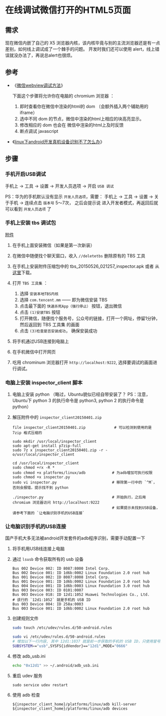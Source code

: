 
# 在线调试微信打开的HTML5页面

## 需求
现在微信内嵌了自己的 X5 浏览器内核，该内核毕竟与别的主流浏览器还是有一点差别，如何线上调试成了一个棘手的问题。
开发时我们还可以使用 alert，线上错误就没办法了，再说总alert也很烦。

## 参考
 
* 《[微信webview调试方法](http://bbs.mb.qq.com/thread-243399-1-1.html?pid=313743&fid=93)》
 
    下面这个步骤将允许你在电脑的 chromium 浏览器 ：
    1. 即时查看你在微信中渲染的html的 dom （会额外插入两个辅助用的 iframe）
    1. 选中不同 dom 的节点，微信中渲染的html上相应的块高亮显示。
    1. 修改相应的 dom 也会在 微信中渲染的html上及时反馈
    1. 断点调试 javascript

* 《[linux下android开发真机设备识别不了怎么办](http://jingyan.baidu.com/article/49711c6151ca75fa441b7c1c.html)》

## 步骤

### 手机开启USB调试

手机上 -> 工具 -> 设置 -> 开发人员选项 -> 开启 `USB 调试`

PS：华为的手机默认没有显示 `开发人员选项`，需要： 手机上 -> 工具 -> 设置 -> 关于手机 -> 连续点击 `版本号` 5～7次，
之后会提示说 进入开发者模式，再返回后就可以看到 `开发人员选项` 了


### 手机上安装 tbs 调试包

[附件](http://res.imtt.qq.com/tbs_inspect/wx_sq_webview_debug.zip)

1. 在手机上面安装微信（如果是第一次新装）
1. 在微信中随便找个聊天窗口，收入 `//deletetbs` 删除原有的 TBS 工具
1. 在手机上安装附件压缩包中的 tbs_20150526_021257_inspector.apk 或者 从[这里](http://res.imtt.qq.com/tbs_inspect/TbsSuiteNew.zip)下载。
1. 打开 `TBS 工具集` ：

    1. 选择 `安装本地TBS内核`
    1. 选择 `com.tencent.mm` —— 即为微信安装 TBS
    1. 点击最下面的 `快速杀死App（强行停止）` 按钮，退出微信
    1. 点击 `(1)安装TBS` 按钮
    1. 打开微信，随便找个服务号，公众号的链接，打开一个网址，停留1分钟，然后返回到 TBS 工具集 的画面
    1. 点击 `(3)检查是否安装成功`， 确保安装成功
1. 将手机通过USB连接到电脑上
1. 在手机微信中打开网页
2. 吃用 chrominum 浏览器打开 `http://localhost:9222`, 选择要调试的画面进行调试。

### 电脑上安装 inspector_client 脚本

1. 电脑上安装 python （略过，Ubuntu貌似已经自带安装了？ PS：注意，Ubuntu下 python 3 的执行命令是 python3, python 2 的执行命令是 python）
1. 解压附件中的 `inspector_client20150401.zip`

    ```
    file inspector_client20150401.zip             # 可以检测到使用的是 7zip 格式压缩的

    sudo mkdir /usr/local/inspector_client
    sudo apt-get install p7zip-full
    sudo 7z x inspector_client20150401.zip -r -o/usr/local/inspector_client

    cd /usr/local/inspector_client
    sudo chmod +rx -R *
    sudo chmod +x platforms/linux/adb            # 为adb增加可执行权限
    sudo chmod +x inspector.py
    sudo vi inspector.py                         # 移除第一行中的 `^M`， 否则会报错，提示找不到 python

    ./inspector.py                               # 开始执行，之后用 chromium 浏览器访问 http://localhost:9222
                                                 # 如果提示未找到USB设备，请参考下面的 `让电脑识别手机的USB连接`
    ```


### 让电脑识别手机的USB连接

国产手机大多无法被android开发套件的adb程序识别，需要手动配置一下

1. 将手机用USB线连接上电脑
1. 通过 `lsusb` 命令获取所有的 usb 设备

    ```
    Bus 002 Device 002: ID 8087:8000 Intel Corp. 
    Bus 002 Device 001: ID 1d6b:0002 Linux Foundation 2.0 root hub
    Bus 001 Device 002: ID 8087:8008 Intel Corp. 
    Bus 001 Device 001: ID 1d6b:0002 Linux Foundation 2.0 root hub
    Bus 004 Device 001: ID 1d6b:0003 Linux Foundation 3.0 root hub
    Bus 003 Device 003: ID 0101:0007  
    Bus 003 Device 018: ID 12d1:1052 Huawei Technologies Co., Ltd.      # 该行的 `12d1:1052` 就是手机的 USB ID
    Bus 003 Device 004: ID 258a:0003  
    Bus 003 Device 001: ID 1d6b:0002 Linux Foundation 2.0 root hub
    ```

1. 创建规则文件

    ```sh
    sudo touch /etc/udev/rules.d/50-android.rules

    sudo vi /etc/udev/rules.d/50-android.rules
    # 增加以下一行内容, 其中 12d1:1037 就是前一步获取的手机的 USB ID，只使用冒号前面的即可。这里是 "12d1"
    SUBSYSTEM=="usb",SYSFS{idVendor}=="12d1",MODE="0666"
    ``` 

1. 修改 adb_usb.ini

    ```sh
    echo "0x12d1" >> ~/.android/adb_usb.ini
    ```

1. 重启 udev 服务

    ```
    sudo service udev restart
    ```

1. 使用 adb 检查

    ```
    ${inspector_client_home}/platforms/linux/adb kill-server
    ${inspector_client_home}/platforms/linux/adb devices
    ```


